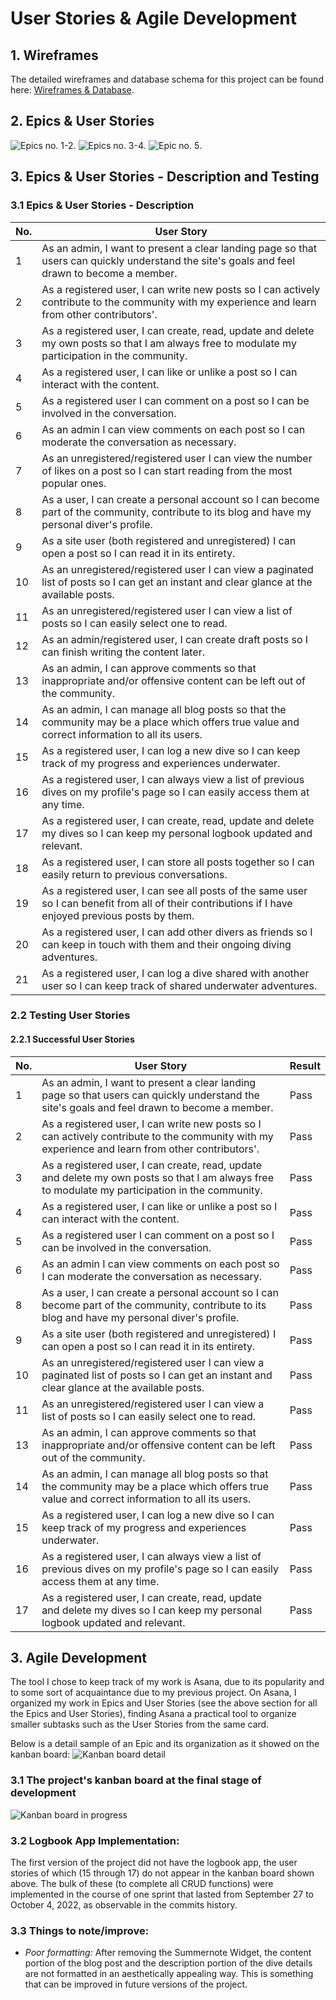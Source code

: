 # **User Stories & Agile Development**

## **1. Wireframes**

The detailed wireframes and database schema for this project can be found here: [Wireframes & Database](/docs/wireframes.md).

## **2. Epics & User Stories**

![Epics no. 1-2](/docs/images/1-epics-one-two.png).
![Epics no. 3-4](/docs/images/2-epics-three-four.png).
![Epic no. 5](/docs/images/3-epic-five.png).

## **3. Epics & User Stories - Description and Testing**
### **3.1 Epics & User Stories - Description** 

No. | User Story
--- | ----------
1   | As an admin, I want to present a clear landing page so that users can quickly understand the site's goals and feel drawn to become a member. 
2   |As a registered user, I can write new posts so I can actively contribute to the community with my experience and learn from other contributors'.
3   | As a registered user, I can create, read, update and delete my own posts so that I am always free to modulate my participation in the community.
4   | As a registered user, I can like or unlike a post so I can interact with the content.
5   | As a registered user I can comment on a post so I can be involved in the conversation.
6   | As an admin I can view comments on each post so I can moderate the conversation as necessary.
7   | As an unregistered/registered user I can view the number of likes on a post so I can start reading from the most popular ones.
8   | As a user, I can create a personal account so I can become part of the community, contribute to its blog and have my personal diver's profile.
9   | As a site user (both registered and unregistered) I can open a post so I can read it in its entirety.
10  | As an unregistered/registered user I can view a paginated list of posts so I can get an instant and clear glance at the available posts.
11  | As an unregistered/registered user I can view a list of posts so I can easily select one to read.
12  | As an admin/registered user, I can create draft posts so I can finish writing the content later.
13  | As an admin, I can approve comments so that inappropriate and/or offensive content can be left out of the community.
14  | As an admin, I can manage all blog posts so that the community may be a place which offers true value and correct information to all its users.
15  | As a registered user, I can log a new dive so I can keep track of my progress and experiences underwater.
16  | As a registered user, I can always view a list of previous dives on my profile's page so I can easily access them at any time.
17  | As a registered user, I can create, read, update and delete my dives so I can keep my personal logbook updated and relevant.
18  | As a registered user, I can store all posts together so I can easily return to previous conversations.
19  | As a registered user, I can see all posts of the same user so I can benefit from all of their contributions if I have enjoyed previous posts by them.
20  | As a registered user, I can add other divers as friends so I can keep in touch with them and their ongoing diving adventures.
21  | As a registered user, I can log a dive shared with another user so I can keep track of shared underwater adventures.

### **2.2 Testing User Stories** 

#### **2.2.1 Successful User Stories**
No. | User Story | Result
--- | ---------- | ------
1   | As an admin, I want to present a clear landing page so that users can quickly understand the site's goals and feel drawn to become a member. | Pass
2   |As a registered user, I can write new posts so I can actively contribute to the community with my experience and learn from other contributors'. | Pass
3   | As a registered user, I can create, read, update and delete my own posts so that I am always free to modulate my participation in the community. | Pass
4   | As a registered user, I can like or unlike a post so I can interact with the content. | Pass
5   | As a registered user I can comment on a post so I can be involved in the conversation. | Pass
6   | As an admin I can view comments on each post so I can moderate the conversation as necessary. | Pass
8   | As a user, I can create a personal account so I can become part of the community, contribute to its blog and have my personal diver's profile. | Pass
9   | As a site user (both registered and unregistered) I can open a post so I can read it in its entirety. | Pass
10  | As an unregistered/registered user I can view a paginated list of posts so I can get an instant and clear glance at the available posts. | Pass
11  | As an unregistered/registered user I can view a list of posts so I can easily select one to read. | Pass
13  | As an admin, I can approve comments so that inappropriate and/or offensive content can be left out of the community. | Pass
14  | As an admin, I can manage all blog posts so that the community may be a place which offers true value and correct information to all its users. | Pass
15  | As a registered user, I can log a new dive so I can keep track of my progress and experiences underwater. | Pass
16  | As a registered user, I can always view a list of previous dives on my profile's page so I can easily access them at any time. | Pass
17  | As a registered user, I can create, read, update and delete my dives so I can keep my personal logbook updated and relevant.  | Pass

## **3. Agile Development**

The tool I chose to keep track of my work is Asana, due to its popularity and to some sort of acquaintance due to my previous project.
On Asana, I organized my work in Epics and User Stories (see the above section for all the Epics and User Stories), finding Asana a practical tool to organize smaller subtasks such as the User Stories from the same card.

Below is a detail sample of an Epic and its organization as it showed on the kanban board:
![Kanban board detail](/docs/images/4-kanban-board-detail.png)

### **3.1 The project's kanban board at the final stage of development**

![Kanban board in progress](/docs/images/5-kanban-board-progress.png)


### **3.2 Logbook App Implementation:**

The first version of the project did not have the logbook app, the user stories of which (15 through 17) do not appear in the kanban board shown above. The bulk of these (to complete all CRUD functions) were implemented in the course of one sprint that lasted from September 27 to October 4, 2022, as observable in the commits history.

### **3.3 Things to note/improve:**
- *Poor formatting:* After removing the Summernote Widget, the content portion of the blog post and the description portion of the dive details are not formatted in an aesthetically appealing way. This is something that can be improved in future versions of the project.